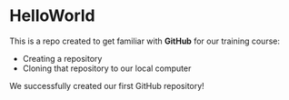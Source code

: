 # HelloWorld

This is a repo created to get familiar with **GitHub** for our training course:

* Creating a repository
* Cloning that repository to our local computer

We successfully created our first GitHub repository!

